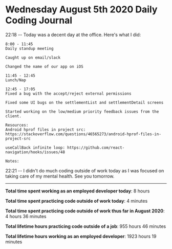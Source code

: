 # Wednesday August 5th 2020 Daily Coding Journal

22:18 -- Today was a decent day at the office. Here's what I did:

```
8:00 - 11:45
Daily standup meeting

Caught up on email/slack

Changed the name of our app on iOS

11:45 - 12:45
Lunch/Nap

12:45 - 17:05
Fixed a bug with the accept/reject external permissions

Fixed some UI bugs on the settlementList and settlementDetail screens

Started working on the low/medium priority feedback issues from the client.

Resources:
Android hprof files in project src:
https://stackoverflow.com/questions/46565273/android-hprof-files-in-project-src

useCallBack infinite loop: https://github.com/react-navigation/hooks/issues/48

Notes:
```

22:21 -- I didn't do much coding outside of work today as I was focused on taking care of my mental health. See you tomorrow.

---

**Total time spent working as an employed developer today**: 8 hours

**Total time spent practicing code outside of work today**: 4 minutes

**Total time spent practicing code outside of work thus far in August 2020**: 4 hours 36 minutes

**Total lifetime hours practicing code outside of a job**: 955 hours 46 minutes

**Total lifetime hours working as an employed developer**: 1923 hours 19 minutes

